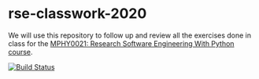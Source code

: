 # rse-classwork-2020

We will use this repository to follow up and review all the exercises done in class for the
[MPHY0021: Research Software Engineering With Python course](http://github-pages.ucl.ac.uk/rsd-engineeringcourse/).

[![Build Status](https://travis-ci.com/twemyss/rse-classwork-2020.svg?branch=main)](https://travis-ci.com/twemyss/rse-classwork-2020)
